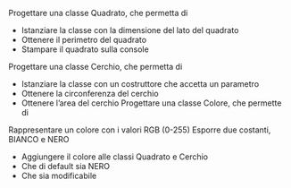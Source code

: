 Progettare una classe Quadrato, che permetta di

- Istanziare la classe con la dimensione del lato del quadrato
- Ottenere il perimetro del quadrato
- Stampare il quadrato sulla console

Progettare una classe Cerchio, che permetta di

- Istanziare la classe con un costruttore che accetta un parametro
- Ottenere la circonferenza del cerchio
- Ottenere l’area del cerchio
  Progettare una classe Colore, che permette di

Rappresentare un colore con i valori RGB (0-255)
Esporre due costanti, BIANCO e NERO

- Aggiungere il colore alle classi Quadrato e Cerchio 
- Che di default sia NERO
- Che sia modificabile